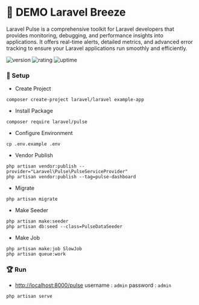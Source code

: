 # 🎉 DEMO Laravel Breeze

Laravel Pulse is a comprehensive toolkit for Laravel developers that provides monitoring, debugging, and performance insights into applications. It offers real-time alerts, detailed metrics, and advanced error tracking to ensure your Laravel applications run smoothly and efficiently.

![version](https://img.shields.io/badge/version-1.0-blue)
![rating](https://img.shields.io/badge/rating-★★★★★-yellow)
![uptime](https://img.shields.io/badge/uptime-100%25-brightgreen)

### 🚀 Setup

- Create Project

```shell
composer create-project laravel/laravel example-app
```

- Install Package

```shell
composer require laravel/pulse
```

- Configure Environment

```shell
cp .env.example .env
```

- Vendor Publish

```shell
php artisan vendor:publish --provider="Laravel\Pulse\PulseServiceProvider"
php artisan vendor:publish --tag=pulse-dashboard
```

- Migrate

```shell
php artisan migrate
```

- Make Seeder

```shell
php artisan make:seeder 
php artisan db:seed --class=PulseDataSeeder
```

- Make Job

```shell
php artisan make:job SlowJob
php artisan queue:work
```

### 🏆 Run

- [http://localhost:8000/pulse](http://localhost:8000/pulse) username : `admin` password : `admin`

```shell
php artisan serve
```
